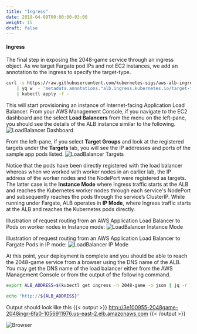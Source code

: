 ```yaml
---
title: "Ingress"
date: 2019-04-09T00:00:00-03:00
weight: 15
draft: false
---
```


#### Ingress

The final step in exposing the 2048-game service through an ingress object. As we target Fargate pod IPs and not EC2 instances, we add an annotation to the ingress to specify the target-type.

```bash
curl -s https://raw.githubusercontent.com/kubernetes-sigs/aws-alb-ingress-controller/${ALB_INGRESS_VERSION}/docs/examples/2048/2048-ingress.yaml \
    | yq w  - 'metadata.annotations."alb.ingress.kubernetes.io/target-type"' ip \
    | kubectl apply -f -
```

This will start provisioning an instance of Internet-facing Application Load Balancer. From your AWS Management Console, if you navigate to the EC2 dashboard and the select **Load Balancers** from the menu on the left-pane, you should see the details of the ALB instance similar to the following.
![LoadBalancer Dashboard](/images/fargate/LoadBalancer.png)

From the left-pane, if you select **Target Groups** and look at the registered targets under the **Targets** tab, you will see the IP addresses and ports of the sample app pods listed.
![LoadBalancer Targets](/images/fargate/LoadBalancerTargets.png)

Notice that the pods have been directly registered with the load balancer whereas when we worked with worker nodes in an earlier lab, the IP address of the worker nodes and the NodePort were registered as targets. The latter case is the **Instance Mode** where Ingress traffic starts at the ALB and reaches the Kubernetes worker nodes through each service's NodePort and subsequently reaches the pods through the service’s ClusterIP. While running under Fargate, ALB operates in **IP Mode**, where Ingress traffic starts at the ALB and reaches the Kubernetes pods directly.

Illustration of request routing from an AWS Application Load Balancer to Pods on worker nodes in Instance mode:
![LoadBalancer Instance Mode](/images/fargate/InstanceMode.png)

Illustration of request routing from an AWS Application Load Balancer to Fargate Pods in IP mode:
![LoadBalancer IP Mode](/images/fargate/IPMode.png)

At this point, your deployment is complete and you should be able to reach the 2048-game service from a browser using the DNS name of the ALB. You may get the DNS name of the load balancer either from the AWS Management Console or from the output of the following command.

```bash
export ALB_ADDRESS=$(kubectl get ingress -n 2048-game -o json | jq -r '.items[].status.loadBalancer.ingress[].hostname')

echo "http://${ALB_ADDRESS}"
```

Output should look like this
{{< output >}}
http://3e100955-2048game-2048ingr-6fa0-1056911976.us-east-2.elb.amazonaws.com
{{< /output >}}

![Browser](/images/fargate/Browser.png)
